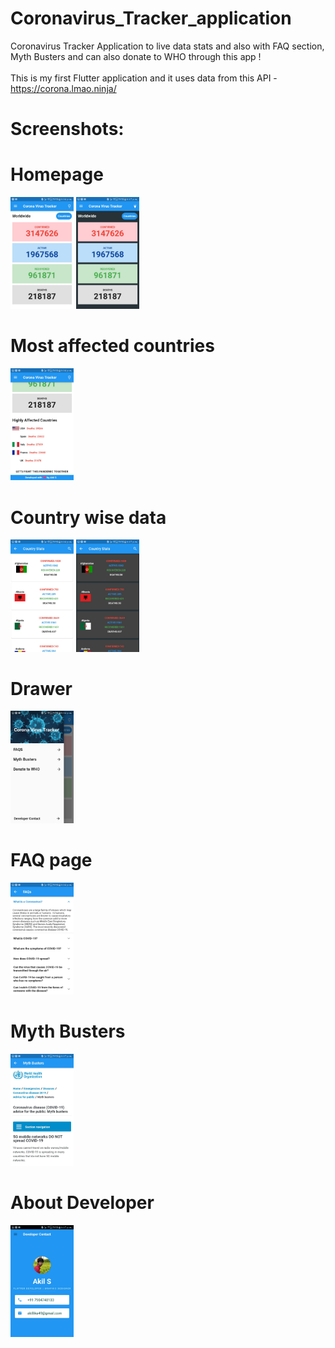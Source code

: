 # Coronavirus_Tracker_application
Coronavirus Tracker Application to live data stats and also with FAQ section, Myth Busters and can also donate to WHO through this app !
<br><br>
This is my first Flutter application and it uses data from this API - https://corona.lmao.ninja/

# Screenshots:
  # Homepage 
   <img src="https://github.com/akillika/Coronavirus_Tracker_application/blob/master/assets/images/ww.jpeg" width="20%" height="15%">
   <img src="https://github.com/akillika/Coronavirus_Tracker_application/blob/master/assets/images/wwdark.jpeg" width="20%" height="15%">
   
 # Most affected countries
  <img src="https://github.com/akillika/Coronavirus_Tracker_application/blob/master/assets/images/highaffected.jpeg" width="20%" height="15%">
  
  # Country wise data
  <img src="https://github.com/akillika/Coronavirus_Tracker_application/blob/master/assets/images/country.jpeg" width="20%" height="15%">
  <img src="https://github.com/akillika/Coronavirus_Tracker_application/blob/master/assets/images/countrydark.jpeg" width="20%" height="15%">
  
  # Drawer
  <img src="https://github.com/akillika/Coronavirus_Tracker_application/blob/master/assets/images/drawer.jpeg" width="20%" height="15%">
  
  # FAQ page
  <img src="https://github.com/akillika/Coronavirus_Tracker_application/blob/master/assets/images/faq.jpeg" width="20%" height="15%">
  
  # Myth Busters
  <img src="https://github.com/akillika/Coronavirus_Tracker_application/blob/master/assets/images/myth.jpeg" width="20%" height="15%">
  
  # About Developer
  <img src="https://github.com/akillika/Coronavirus_Tracker_application/blob/master/assets/images/developerabt.jpeg" width="20%" height="15%">
  
  
  
  

